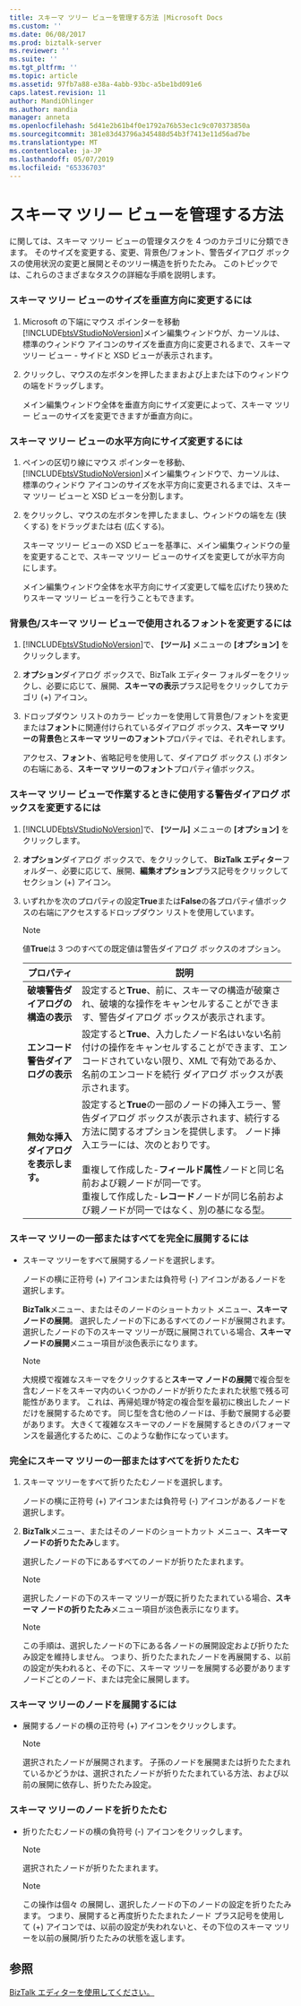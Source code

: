 ```yaml
---
title: スキーマ ツリー ビューを管理する方法 |Microsoft Docs
ms.custom: ''
ms.date: 06/08/2017
ms.prod: biztalk-server
ms.reviewer: ''
ms.suite: ''
ms.tgt_pltfrm: ''
ms.topic: article
ms.assetid: 97fb7a88-e38a-4abb-93bc-a5be1bd091e6
caps.latest.revision: 11
author: MandiOhlinger
ms.author: mandia
manager: anneta
ms.openlocfilehash: 5d41e2b61b4f0e1792a76b53ec1c9c070373850a
ms.sourcegitcommit: 381e83d43796a345488d54b3f7413e11d56ad7be
ms.translationtype: MT
ms.contentlocale: ja-JP
ms.lasthandoff: 05/07/2019
ms.locfileid: "65336703"
---
```

# <a name="how-to-manage-the-schema-tree-view"></a>スキーマ ツリー ビューを管理する方法
に関しては、スキーマ ツリー ビューの管理タスクを 4 つのカテゴリに分類できます。 そのサイズを変更する、変更、背景色/フォント、警告ダイアログ ボックスの使用状況の変更と展開とそのツリー構造を折りたたみ。 このトピックでは、これらのさまざまなタスクの詳細な手順を説明します。  
  
### <a name="to-make-the-schema-tree-view-taller-or-shorter"></a>スキーマ ツリー ビューのサイズを垂直方向に変更するには  
  
1. Microsoft の下端にマウス ポインターを移動[!INCLUDE[btsVStudioNoVersion](../includes/btsvstudionoversion-md.md)]メイン編集ウィンドウが、カーソルは、標準のウィンドウ アイコンのサイズを垂直方向に変更されるまで、スキーマ ツリー ビュー - サイドと XSD ビューが表示されます。  
  
2. クリックし、マウスの左ボタンを押したままおよび上または下のウィンドウの端をドラッグします。  
  
    メイン編集ウィンドウ全体を垂直方向にサイズ変更によって、スキーマ ツリー ビューのサイズを変更できますが垂直方向に。  
  
### <a name="to-make-the-schema-tree-view-wider-or-more-narrow"></a>スキーマ ツリー ビューの水平方向にサイズ変更するには  
  
1. ペインの区切り線にマウス ポインターを移動、[!INCLUDE[btsVStudioNoVersion](../includes/btsvstudionoversion-md.md)]メイン編集ウィンドウで、カーソルは、標準のウィンドウ アイコンのサイズを水平方向に変更されるまでは、スキーマ ツリー ビューと XSD ビューを分割します。  
  
2. をクリックし、マウスの左ボタンを押したままし、ウィンドウの端を左 (狭くする) をドラッグまたは右 (広くする)。  
  
    スキーマ ツリー ビューの XSD ビューを基準に、メイン編集ウィンドウの量を変更することで、スキーマ ツリー ビューのサイズを変更してが水平方向にします。  
  
    メイン編集ウィンドウ全体を水平方向にサイズ変更して幅を広げたり狭めたりスキーマ ツリー ビューを行うこともできます。  
  
### <a name="to-change-the-background-color-andor-font-used-by-the-schema-tree-view"></a>背景色/スキーマ ツリー ビューで使用されるフォントを変更するには  
  
1. [!INCLUDE[btsVStudioNoVersion](../includes/btsvstudionoversion-md.md)]で、 **[ツール]** メニューの **[オプション]** をクリックします。  
  
2. **オプション**ダイアログ ボックスで、BizTalk エディター フォルダーをクリックし、必要に応じて、展開、**スキーマの表示**プラス記号をクリックしてカテゴリ (+) アイコン。  
  
3. ドロップダウン リストのカラー ピッカーを使用して背景色/フォントを変更または**フォント**に関連付けられているダイアログ ボックス、**スキーマ ツリーの背景色**と**スキーマ ツリーのフォント**プロパティでは、それぞれします。  
  
    アクセス、**フォント**、省略記号を使用して、ダイアログ ボックス (**.**) ボタンの右端にある、**スキーマ ツリーのフォント**プロパティ値ボックス。  
  
### <a name="to-change-the-warning-dialogs-used-when-working-in-the-schema-tree-view"></a>スキーマ ツリー ビューで作業するときに使用する警告ダイアログ ボックスを変更するには  
  
1. [!INCLUDE[btsVStudioNoVersion](../includes/btsvstudionoversion-md.md)]で、 **[ツール]** メニューの **[オプション]** をクリックします。  
  
2. **オプション**ダイアログ ボックスで、をクリックして、 **BizTalk エディター**フォルダー、必要に応じて、展開、**編集オプション**プラス記号をクリックしてセクション (+) アイコン。  
  
3. いずれかを次のプロパティの設定**True**または**False**の各プロパティ値ボックスの右端にアクセスするドロップダウン リストを使用しています。  
  
   > [!NOTE]
   >  値**True**は 3 つのすべての既定値は警告ダイアログ ボックスのオプション。  
  
   |プロパティ|説明|  
   |--------------|-----------------|  
   |**破壊警告ダイアログの構造の表示**|設定すると**True**、前に、スキーマの構造が破棄され、破壊的な操作をキャンセルすることができます、警告ダイアログ ボックスが表示されます。|  
   |**エンコード警告ダイアログの表示**|設定すると**True**、入力したノード名はいない名前付けの操作をキャンセルすることができます、エンコードされていない限り、XML で有効であるか、名前のエンコードを続行 ダイアログ ボックスが表示されます。|  
   |**無効な挿入ダイアログを表示します。**|設定すると**True**の一部のノードの挿入エラー、警告ダイアログ ボックスが表示されます、続行する方法に関するオプションを提供します。 ノード挿入エラーには、次のとおりです。<br /><br /> 重複して作成した-**フィールド属性**ノードと同じ名前および親ノードが同一です。<br />重複して作成した-**レコード**ノードが同じ名前および親ノードが同一ではなく、別の基になる型。|  
  
### <a name="to-completely-expand-all-or-part-of-the-schema-tree"></a>スキーマ ツリーの一部またはすべてを完全に展開するには  
  
-   スキーマ ツリーをすべて展開するノードを選択します。  
  
     ノードの横に正符号 (+) アイコンまたは負符号 (-) アイコンがあるノードを選択します。  
  
     **BizTalk**メニュー、またはそのノードのショートカット メニュー、**スキーマ ノードの展開**。 選択したノードの下にあるすべてのノードが展開されます。 選択したノードの下のスキーマ ツリーが既に展開されている場合、**スキーマ ノードの展開**メニュー項目が淡色表示になります。  
  
    > [!NOTE]
    >  大規模で複雑なスキーマをクリックすると**スキーマ ノードの展開**で複合型を含むノードをスキーマ内のいくつかのノードが折りたたまれた状態で残る可能性があります。 これは、再帰処理が特定の複合型を最初に検出したノードだけを展開するためです。 同じ型を含む他のノードは、手動で展開する必要があります。 大きくて複雑なスキーマのノードを展開するときのパフォーマンスを最適化するために、このような動作になっています。  
  
### <a name="to-completely-collapse-all-or-part-of-the-schema-tree"></a>完全にスキーマ ツリーの一部またはすべてを折りたたむ  
  
1.  スキーマ ツリーをすべて折りたたむノードを選択します。  
  
     ノードの横に正符号 (+) アイコンまたは負符号 (-) アイコンがあるノードを選択します。  
  
2.  **BizTalk**メニュー、またはそのノードのショートカット メニュー、**スキーマ ノードの折りたたみ**します。  
  
     選択したノードの下にあるすべてのノードが折りたたまれます。  
  
    > [!NOTE]
    >  選択したノードの下のスキーマ ツリーが既に折りたたまれている場合、**スキーマ ノードの折りたたみ**メニュー項目が淡色表示になります。  
  
    > [!NOTE]
    >  この手順は、選択したノードの下にある各ノードの展開設定および折りたたみ設定を維持しません。 つまり、折りたたまれたノードを再展開する、以前の設定が失われると、その下に、スキーマ ツリーを展開する必要がありますノードごとのノード、または完全に展開します。  
  
### <a name="to-expand-a-node-of-the-schema-tree"></a>スキーマ ツリーのノードを展開するには  
  
-   展開するノードの横の正符号 (+) アイコンをクリックします。  
  
    > [!NOTE]
    >  選択されたノードが展開されます。 子孫のノードを展開または折りたたまれているかどうかは、選択されたノードが折りたたまれている方法、および以前の展開に依存し、折りたたみ設定。  
  
### <a name="to-collapse-a-node-of-the-schema-tree"></a>スキーマ ツリーのノードを折りたたむ  
  
-   折りたたむノードの横の負符号 (-) アイコンをクリックします。  
  
    > [!NOTE]
    >  選択されたノードが折りたたまれます。  
  
    > [!NOTE]
    >  この操作は個々 の展開し、選択したノードの下のノードの設定を折りたたみます。 つまり、展開すると再度折りたたまれたノード プラス記号を使用して (+) アイコンでは、以前の設定が失われないと、その下位のスキーマ ツリーを以前の展開/折りたたみの状態を返します。  
  
## <a name="see-also"></a>参照  
 [BizTalk エディターを使用してください。](../core/using-biztalk-editor.md)
